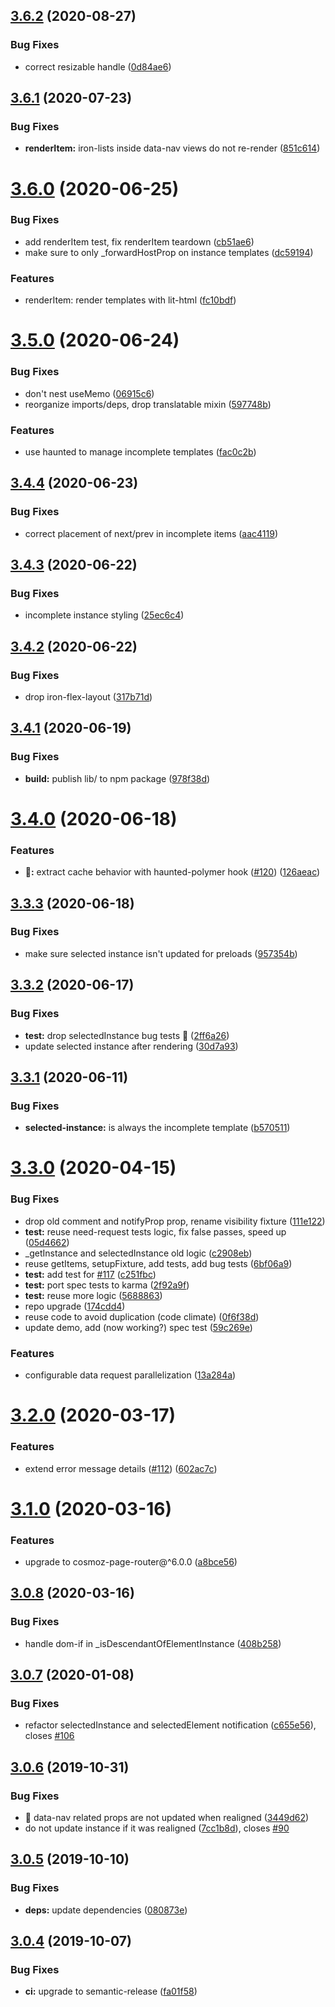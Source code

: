 ## [3.6.2](https://github.com/neovici/cosmoz-data-nav/compare/v3.6.1...v3.6.2) (2020-08-27)


### Bug Fixes

* correct resizable handle ([0d84ae6](https://github.com/neovici/cosmoz-data-nav/commit/0d84ae69a5869ac4a84209663b79232ff20b6de8))

## [3.6.1](https://github.com/neovici/cosmoz-data-nav/compare/v3.6.0...v3.6.1) (2020-07-23)


### Bug Fixes

* **renderItem:** iron-lists inside data-nav views do not re-render ([851c614](https://github.com/neovici/cosmoz-data-nav/commit/851c6149b3ecc10ed4495f469ba16e0c56ed0565))

# [3.6.0](https://github.com/neovici/cosmoz-data-nav/compare/v3.5.0...v3.6.0) (2020-06-25)


### Bug Fixes

* add renderItem test, fix renderItem teardown ([cb51ae6](https://github.com/neovici/cosmoz-data-nav/commit/cb51ae691a6274a2e0f850ed9def1b04c63e664c))
* make sure to only _forwardHostProp on instance templates ([dc59194](https://github.com/neovici/cosmoz-data-nav/commit/dc5919467708b46074c0b6d4de84292928f4e77c))


### Features

* renderItem: render templates with lit-html ([fc10bdf](https://github.com/neovici/cosmoz-data-nav/commit/fc10bdfdad5883aea34911ef62cfa7a4e70fe3da))

# [3.5.0](https://github.com/neovici/cosmoz-data-nav/compare/v3.4.4...v3.5.0) (2020-06-24)


### Bug Fixes

* don't nest useMemo ([06915c6](https://github.com/neovici/cosmoz-data-nav/commit/06915c613e647b80229b405b75c416c549e8eb3b))
* reorganize imports/deps, drop translatable mixin ([597748b](https://github.com/neovici/cosmoz-data-nav/commit/597748b3b818b04baf5b54891c29d59814f6ed44))


### Features

* use haunted to manage incomplete templates ([fac0c2b](https://github.com/neovici/cosmoz-data-nav/commit/fac0c2b15f4204fab2a81f1517c39cc63aea99b8))

## [3.4.4](https://github.com/neovici/cosmoz-data-nav/compare/v3.4.3...v3.4.4) (2020-06-23)


### Bug Fixes

* correct placement of next/prev in incomplete items ([aac4119](https://github.com/neovici/cosmoz-data-nav/commit/aac4119868e43a5a225d14010375715ee60273a0))

## [3.4.3](https://github.com/neovici/cosmoz-data-nav/compare/v3.4.2...v3.4.3) (2020-06-22)


### Bug Fixes

* incomplete instance styling ([25ec6c4](https://github.com/neovici/cosmoz-data-nav/commit/25ec6c4dc95d2493c2eb3e03f98f64b1050bafe9))

## [3.4.2](https://github.com/neovici/cosmoz-data-nav/compare/v3.4.1...v3.4.2) (2020-06-22)


### Bug Fixes

* drop iron-flex-layout ([317b71d](https://github.com/neovici/cosmoz-data-nav/commit/317b71d9bb0f03396119097bd8b2baa53829f000))

## [3.4.1](https://github.com/neovici/cosmoz-data-nav/compare/v3.4.0...v3.4.1) (2020-06-19)


### Bug Fixes

* **build:** publish lib/ to npm package ([978f38d](https://github.com/neovici/cosmoz-data-nav/commit/978f38d5b6c26b36844e5fd2340dbdbed3819599))

# [3.4.0](https://github.com/neovici/cosmoz-data-nav/compare/v3.3.3...v3.4.0) (2020-06-18)


### Features

* **👻:** extract cache behavior with haunted-polymer hook ([#120](https://github.com/neovici/cosmoz-data-nav/issues/120)) ([126aeac](https://github.com/neovici/cosmoz-data-nav/commit/126aeac1e093f3ff7e95b01511d8755b8d25ba0b))

## [3.3.3](https://github.com/neovici/cosmoz-data-nav/compare/v3.3.2...v3.3.3) (2020-06-18)


### Bug Fixes

* make sure selected instance isn't updated for preloads ([957354b](https://github.com/neovici/cosmoz-data-nav/commit/957354b011adead47126a4027cc9cda382f451dc))

## [3.3.2](https://github.com/neovici/cosmoz-data-nav/compare/v3.3.1...v3.3.2) (2020-06-17)


### Bug Fixes

* **test:** drop selectedInstance bug tests 🎉 ([2ff6a26](https://github.com/neovici/cosmoz-data-nav/commit/2ff6a26dd93784f80fc4c1ce26110163f7708c8b))
* update selected instance after rendering ([30d7a93](https://github.com/neovici/cosmoz-data-nav/commit/30d7a93aa8370a447ab08bf30c1d1a8d3f6249f8))

## [3.3.1](https://github.com/neovici/cosmoz-data-nav/compare/v3.3.0...v3.3.1) (2020-06-11)


### Bug Fixes

* **selected-instance:** is always the incomplete template ([b570511](https://github.com/neovici/cosmoz-data-nav/commit/b5705114ef3b634aebae81c94b318f656c5a0e8a))

# [3.3.0](https://github.com/neovici/cosmoz-data-nav/compare/v3.2.0...v3.3.0) (2020-04-15)


### Bug Fixes

* drop old comment and notifyProp prop, rename visibility fixture ([111e122](https://github.com/neovici/cosmoz-data-nav/commit/111e1228a2ad0b706ddd2fd4a95a7f7553111d03))
* **test:** reuse need-request tests logic, fix false passes, speed up ([05d4662](https://github.com/neovici/cosmoz-data-nav/commit/05d4662028a7c1dbd795bdca044c37a453111e6a))
* _getInstance and selectedInstance old logic ([c2908eb](https://github.com/neovici/cosmoz-data-nav/commit/c2908eb4d6f726d4ae1eb3c3dc45865964b917a3))
* reuse getItems, setupFixture, add tests, add bug tests ([6bf06a9](https://github.com/neovici/cosmoz-data-nav/commit/6bf06a97152a75ec7346458e2e1abb91384fb9c9))
* **test:** add test for [#117](https://github.com/neovici/cosmoz-data-nav/issues/117) ([c251fbc](https://github.com/neovici/cosmoz-data-nav/commit/c251fbcd76f6150ba9477fe43a56a850eec9ad3b))
* **test:** port spec tests to karma ([2f92a9f](https://github.com/neovici/cosmoz-data-nav/commit/2f92a9f142fa7097d11133c9368f2ac303a89462))
* **test:** reuse more logic ([5688863](https://github.com/neovici/cosmoz-data-nav/commit/568886378821969b2b7e6ea4f89375efe95e0315))
* repo upgrade ([174cdd4](https://github.com/neovici/cosmoz-data-nav/commit/174cdd43bc8022d5cded2ddc019f0b011d1fe400))
* reuse code to avoid duplication (code climate) ([0f6f38d](https://github.com/neovici/cosmoz-data-nav/commit/0f6f38d0b11249e86d6faaff7b5b22d30b57bb31))
* update demo, add (now working?) spec test ([59c269e](https://github.com/neovici/cosmoz-data-nav/commit/59c269e382dc8392e2a5ec655c97eb780fbd9735))


### Features

* configurable data request parallelization ([13a284a](https://github.com/neovici/cosmoz-data-nav/commit/13a284a1d8eb26983b56a9b51b4e40f1fefaed69))

# [3.2.0](https://github.com/neovici/cosmoz-data-nav/compare/v3.1.0...v3.2.0) (2020-03-17)


### Features

* extend error message details ([#112](https://github.com/neovici/cosmoz-data-nav/issues/112)) ([602ac7c](https://github.com/neovici/cosmoz-data-nav/commit/602ac7c83ba4cbe52d751a6717b103844fe2ee3a))

# [3.1.0](https://github.com/neovici/cosmoz-data-nav/compare/v3.0.8...v3.1.0) (2020-03-16)


### Features

* upgrade to cosmoz-page-router@^6.0.0 ([a8bce56](https://github.com/neovici/cosmoz-data-nav/commit/a8bce568e202d44182f688805e95e034247da7af))

## [3.0.8](https://github.com/neovici/cosmoz-data-nav/compare/v3.0.7...v3.0.8) (2020-03-16)


### Bug Fixes

* handle dom-if in _isDescendantOfElementInstance ([408b258](https://github.com/neovici/cosmoz-data-nav/commit/408b25812addf7b9ee117e3b5d9dc5d3035ae0b0))

## [3.0.7](https://github.com/neovici/cosmoz-data-nav/compare/v3.0.6...v3.0.7) (2020-01-08)


### Bug Fixes

* refactor selectedInstance and selectedElement notification ([c655e56](https://github.com/neovici/cosmoz-data-nav/commit/c655e56841b5296fc9a9c994af576900e0b1fc5c)), closes [#106](https://github.com/neovici/cosmoz-data-nav/issues/106)

## [3.0.6](https://github.com/neovici/cosmoz-data-nav/compare/v3.0.5...v3.0.6) (2019-10-31)


### Bug Fixes

* 🐛 data-nav related props are not updated when realigned ([3449d62](https://github.com/neovici/cosmoz-data-nav/commit/3449d62))
* do not update instance if it was realigned ([7cc1b8d](https://github.com/neovici/cosmoz-data-nav/commit/7cc1b8d)), closes [#90](https://github.com/neovici/cosmoz-data-nav/issues/90)

## [3.0.5](https://github.com/neovici/cosmoz-data-nav/compare/v3.0.4...v3.0.5) (2019-10-10)


### Bug Fixes

* **deps:** update dependencies ([080873e](https://github.com/neovici/cosmoz-data-nav/commit/080873e))

## [3.0.4](https://github.com/neovici/cosmoz-data-nav/compare/v3.0.3...v3.0.4) (2019-10-07)


### Bug Fixes

* **ci:** upgrade to semantic-release ([fa01f58](https://github.com/neovici/cosmoz-data-nav/commit/fa01f58))
